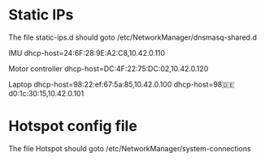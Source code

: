 # Static IPs
The file static-ips.d should goto /etc/NetworkManager/dnsmasq-shared.d

IMU
dhcp-host=24:6F:28:9E:A2:C8,10.42.0.110

Motor controller
dhcp-host=DC:4F:22:75:DC:02,10.42.0.120

Laptop
dhcp-host=98:22:ef:67:5a:85,10.42.0.100
dhcp-host=98:de:d0:1c:30:15,10.42.0.101


# Hotspot config file
The file Hotspot should goto /etc/NetworkManager/system-connections
